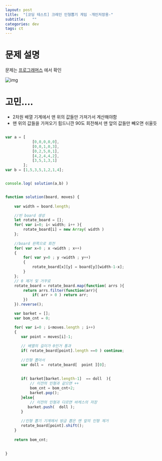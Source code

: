 ```yaml
---
layout: post
title:  "[코딩 테스트] 크레인 인형뽑기 게임 -개인저장용-"
subtitle:   ""
categories: dev
tags: ct
--- 
```



# 문제 설명 

문제는 [프로그래머스](https://programmers.co.kr/learn/courses/30/lessons/64061#) 에서 확인

![img](https://chung10kr.github.io/assets/img/2021-05-13-1.PNG)

# 고민....

- 2차원 배열 기계에서 맨 위의 값들만 가져가서 계산해야함
- 맨 위의 값들을 가져오기 힘드니깐 90도 회전해서 맨 앞의 값들만 빼오면 쉬울듯





```javascript

var a = [
            [0,0,0,0,0],
            [0,0,1,0,3],
            [0,2,5,0,1],
            [4,2,4,4,2],
            [3,5,1,3,1]
        ];
var b = [1,5,3,5,1,2,1,4];


console.log( solution(a,b) )


function solution(board, moves) {
    
    var width = board.length;

    //빈 board 생성
    let rotate_board = [];
    for( var i=0; i< width; i++ ){
        rotate_board[i] = new Array( width )
    };
    
    //board 왼쪽으로 회전
    for( var x=0 ; x <width ; x++)
    {
        for( var y=0 ; y <width ; y++)
        {
            rotate_board[x][y] = board[y][width-1-x];
        }
    };
    // 0 제거 및 거꾸로
    rotate_board = rotate_board.map(function( arrs ){
        return arrs.filter(function(arr){ 
            if( arr > 0 ) return arr;
        })
    }).reverse();

    var barket = [];
    var bom_cnt = 0;

    for( var i=0 ; i<moves.length ; i++)
    {
       var point = moves[i]-1;
       
       // 배열의 길이가 0인거 통과
       if( rotate_board[point].length ==0 ) continue; 
       
       //인형 뽑아서
       var doll =  rotate_board[  point ][0];
       
       
       if( barket[barket.length-1]  == doll  ){
           // 이전의 인형과 같으면 ++
           bom_cnt = bom_cnt+2;
           barket.pop();
       }else{
           // 이전의 인형과 다르면 바케스의 저장
          barket.push(  doll );
       }
       
       //인형 뽑기 기계에서 방금 뽑은 맨 앞의 인형 제거
       rotate_board[point].shift();
    }
    
    return bom_cnt;
    

}

```